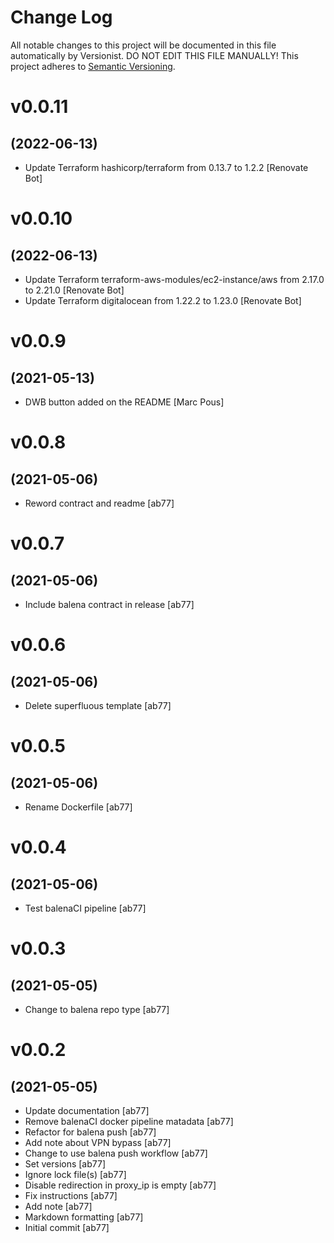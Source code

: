 # Change Log

All notable changes to this project will be documented in this file
automatically by Versionist. DO NOT EDIT THIS FILE MANUALLY!
This project adheres to [Semantic Versioning](http://semver.org/).

# v0.0.11
## (2022-06-13)

* Update Terraform hashicorp/terraform from 0.13.7 to 1.2.2 [Renovate Bot]

# v0.0.10
## (2022-06-13)

* Update Terraform terraform-aws-modules/ec2-instance/aws from 2.17.0 to 2.21.0 [Renovate Bot]
* Update Terraform digitalocean from 1.22.2 to 1.23.0 [Renovate Bot]

# v0.0.9
## (2021-05-13)

* DWB button added on the README [Marc Pous]

# v0.0.8
## (2021-05-06)

* Reword contract and readme [ab77]

# v0.0.7
## (2021-05-06)

* Include balena contract in release [ab77]

# v0.0.6
## (2021-05-06)

* Delete superfluous template [ab77]

# v0.0.5
## (2021-05-06)

* Rename Dockerfile [ab77]

# v0.0.4
## (2021-05-06)

* Test balenaCI pipeline [ab77]

# v0.0.3
## (2021-05-05)

* Change to balena repo type [ab77]

# v0.0.2
## (2021-05-05)

* Update documentation [ab77]
* Remove balenaCI docker pipeline matadata [ab77]
* Refactor for balena push [ab77]
* Add note about VPN bypass [ab77]
* Change to use balena push workflow [ab77]
* Set versions [ab77]
* Ignore lock file(s) [ab77]
* Disable redirection in proxy_ip is empty [ab77]
* Fix instructions [ab77]
* Add note [ab77]
* Markdown formatting [ab77]
* Initial commit [ab77]
